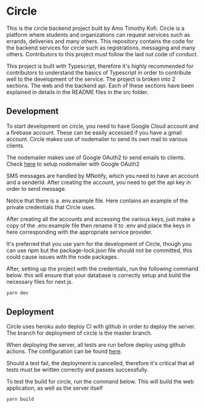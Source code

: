 # Circle

This is the circle backend project built by Amo Timothy Kofi. Circle is a platform where students and organizations can request services such as errands, deliveries and many others. This repository contains the code for the backend services for circle such as registrations, messaging and many others. Contributors to this project must follow the laid out code of conduct.

This project is built with Typescript, therefore it's highly recommended for contributors to understand the basics of Typescript in order to contribute well to the development of the service. The project is broken into 2 sections. The web and the backend api. Each of these sections have been explained in details in the README files in the src folder.

## Development

To start development on circle, you need to have Google Cloud account and a firebase account. These can be easily accessed if you have a gmail account. Circle makes use of nodemailer to send its own mail to various clients.

The nodemailer makes use of Google OAuth2 to send emails to clients. Check [here]() to setup nodemailer with Google OAuth2

SMS messages are handled by MNotify, which you need to have an account and a senderId. After creating the account, you need to get the api key in order to send message.

Notice that there is a .env.example file. Here contains an example of the private credentials that Circle uses.

After creating all the accounts and accessing the various keys, just make a copy of the .env.example file then rename it to .env and place the keys in here corresponding with the appropriate service provider.

It's preferred that you use yarn for the development of Circle, though you can use npm but the package-lock.json file should not be committed, this could cause issues with the node packages.

After, setting up the project with the credentials, run the following command below. this will ensure that your database is correctly setup and build the necessary files for next js.

```bash
yarn dev
```

## Deployment

Circle uses heroku auto deploy CI with github in order to deploy the server. The branch for deployment of circle is the master branch.

When deploying the server, all tests are run before deploy using github actions. The configuration can be found [here](.github/workflows/node.js.yml).

Should a test fail, the deployment is cancelled, therefore it's critical that all tests must be written correctly and passes successfully.

To test the build for circle, run the command below. This will build the web application, as well as the server itself

```bash
yarn build
```
